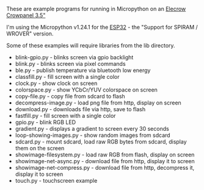 These are example programs for running in Micropython on an [Elecrow Crowpanel 3.5"](https://www.elecrow.com/esp32-display-3-5-inch-hmi-display-spi-tft-lcd-touch-screen.html)

I'm using the Micropython v1.24.1 for the [ESP32](https://micropython.org/download/ESP32_GENERIC/) - the "Support for SPIRAM / WROVER" version.

Some of these examples will require libraries from the lib directory.

* blink-gpio.py - blinks screen via gpio backlight
* blink.py - blinks screen via pixel commands
* ble.py - publish temperature via bluetooth low energy
* classfill.py - fill screen with a single color
* clock.py - show clock on screen
* colorspace.py - show YCbCr/YUV colorspace on screen
* copy-file.py - copy file from sdcard to flash
* decompress-image.py - load png file from http, display on screen
* download.py - downloads file via http, save to flash
* fastfill.py - fill screen with a single color
* gpio.py - blink RGB LED
* gradient.py - displays a gradient to screen every 30 seconds
* loop-showing-images.py - show random images from sdcard
* sdcard.py - mount sdcard, load raw RGB bytes from sdcard, display them on the screen
* showimage-filesystem.py - load raw RGB from flash, display on screen
* showimage-net-async.py - download file from http, display it to screen
* showimage-net-compress.py - download file from http, decompress it, display it to screen
* touch.py - touchscreen example
